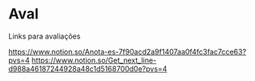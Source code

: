 # Aval
Links para avaliações

https://www.notion.so/Anota-es-7f90acd2a9f1407aa0f4fc3fac7cce63?pvs=4
https://www.notion.so/Get_next_line-d988a46187244928a48c1d5168700d0e?pvs=4
